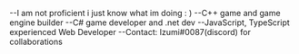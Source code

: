 --I am not proficient i just know what im doing : )
--C++ game and game engine builder
--C# game developer and .net dev
--JavaScript, TypeScript experienced Web Developer
--Contact: Izumi#0087(discord) for collaborations

<!---
sassinzz13/sassinzz13 is a ✨ special ✨ repository because its `README.md` (this file) appears on your GitHub profile.
You can click the Preview link to take a look at your changes.
--->
